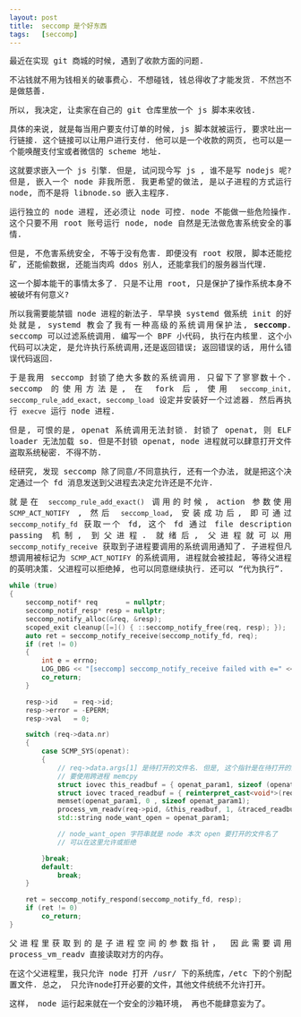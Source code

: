 ```yaml
---
layout: post
title:  seccomp 是个好东西
tags:   [seccomp]
---
```


<style>
p {
    text-align: justify;
    font-family: monospace;
}
</style>

最近在实现 git 商城的时候, 遇到了收款方面的问题.

不沾钱就不用为钱相关的破事费心. 不想碰钱, 钱总得收了才能发货. 不然岂不是做慈善.

所以, 我决定, 让卖家在自己的 git 仓库里放一个 js 脚本来收钱.

具体的来说, 就是每当用户要支付订单的时候, js 脚本就被运行, 要求吐出一行链接. 这个链接可以让用户进行支付. 他可以是一个收款的网页, 也可以是一个能唤醒支付宝或者微信的 scheme 地址.

这就要求嵌入一个 js 引擎. 但是, 试问现今写 js , 谁不是写 nodejs 呢?
但是, 嵌入一个 node 非我所愿.
我更希望的做法, 是以子进程的方式运行node, 而不是将 libnode.so 嵌入主程序.

运行独立的 node 进程, 还必须让 node 可控. node 不能做一些危险操作. 这个只要不用 root 账号运行 node, node 自然是无法做危害系统安全的事情.

但是, 不危害系统安全, 不等于没有危害. 即便没有 root 权限, 脚本还能挖矿, 还能偷数据, 还能当肉鸡 ddos 别人, 还能拿我们的服务器当代理.

这一个脚本能干的事情太多了. 只是不让用 root, 只是保护了操作系统本身不被破坏有何意义?

所以我需要能禁锢 node 进程的新法子.
早早换 systemd 做系统 init 的好处就是, systemd 教会了我有一种高级的系统调用保护法, **seccomp**.
seccomp 可以过滤系统调用. 编写一个 BPF 小代码, 执行在内核里. 这个小代码可以决定, 是允许执行系统调用,还是返回错误; 返回错误的话, 用什么错误代码返回.

于是我用 seccomp 封锁了绝大多数的系统调用. 只留下了寥寥数十个.
seccomp 的使用方法是, 在 fork 后, 使用 ```seccomp_init, seccomp_rule_add_exact, seccomp_load``` 设定并安装好一个过滤器. 然后再执行 `execve` 运行 node 进程.

但是, 可恨的是, openat 系统调用无法封锁. 封锁了 openat, 则 ELF loader 无法加载 so.
但是不封锁 openat, node 进程就可以肆意打开文件盗取系统秘密. 不得不防.

经研究, 发现 seccomp 除了同意/不同意执行, 还有一个办法, 就是把这个决定通过一个 fd 消息发送到父进程去决定允许还是不允许.

就是在 ```seccomp_rule_add_exact()``` 调用的时候, action 参数使用 ```SCMP_ACT_NOTIFY``` ,  然后 ```seccomp_load```, 安装成功后, 即可通过 ```seccomp_notify_fd``` 获取一个 fd, 这个 fd 通过 file description passing 机制, 到父进程. 就绪后, 父进程就可以用 `seccomp_notify_receive` 获取到子进程要调用的系统调用通知了. 子进程但凡想调用被标记为 `SCMP_ACT_NOTIFY` 的系统调用, 进程就会被挂起, 等待父进程的英明决策. 父进程可以拒绝掉, 也可以同意继续执行. 还可以 “代为执行”.

```cpp
while (true)
{
    seccomp_notif* req		 = nullptr;
    seccomp_notif_resp* resp = nullptr;
    seccomp_notify_alloc(&req, &resp);
    scoped_exit cleanup([=]() { ::seccomp_notify_free(req, resp); });
    auto ret = seccomp_notify_receive(seccomp_notify_fd, req);
    if (ret != 0)
    {
        int e = errno;
        LOG_DBG << "[seccomp] seccomp_notify_receive failed with e=" << e;
        co_return;
    }

    resp->id	= req->id;
    resp->error = -EPERM;
    resp->val	= 0;

    switch (req->data.nr)
    {
        case SCMP_SYS(openat):
        {
            // req->data.args[1] 是待打开的文件名. 但是, 这个指针是在待打开的进程里的, 所以
            // 要使用跨进程 memcpy
            struct iovec this_readbuf = { openat_param1, sizeof (openat_param1) - 1 };
            struct iovec traced_readbuf = { reinterpret_cast<void*>(req->data.args[1]), 4096 };
            memset(openat_param1, 0 , sizeof openat_param1);
            process_vm_readv(req->pid, &this_readbuf, 1, &traced_readbuf, 1, 0);
            std::string node_want_open = openat_param1;

            // node_want_open 字符串就是 node 本次 open 要打开的文件名了
            // 可以在这里允许或拒绝

        }break;
        default:
            break;
    }

    ret = seccomp_notify_respond(seccomp_notify_fd, resp);
    if (ret != 0)
        co_return;
}

```

父进程里获取到的是子进程空间的参数指针， 因此需要调用 process_vm_readv 直接读取对方的内存。

在这个父进程里，我只允许 node 打开 /usr/ 下的系统库，/etc 下的个别配置文件.
总之， 只允许node打开必要的文件，其他文件统统不允许打开。

这样， node 运行起来就在一个安全的沙箱环境， 再也不能肆意妄为了。

